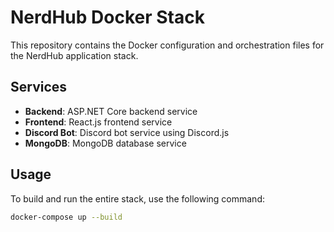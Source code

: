 # NerdHub Docker Stack

This repository contains the Docker configuration and orchestration files for the NerdHub application stack.

## Services

- **Backend**: ASP.NET Core backend service
- **Frontend**: React.js frontend service
- **Discord Bot**: Discord bot service using Discord.js
- **MongoDB**: MongoDB database service

## Usage

To build and run the entire stack, use the following command:

```sh
docker-compose up --build
```